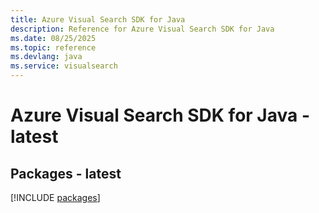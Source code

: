```yaml
---
title: Azure Visual Search SDK for Java
description: Reference for Azure Visual Search SDK for Java
ms.date: 08/25/2025
ms.topic: reference
ms.devlang: java
ms.service: visualsearch
---
```

# Azure Visual Search SDK for Java - latest
## Packages - latest
[!INCLUDE [packages](visual-search-index.md)]